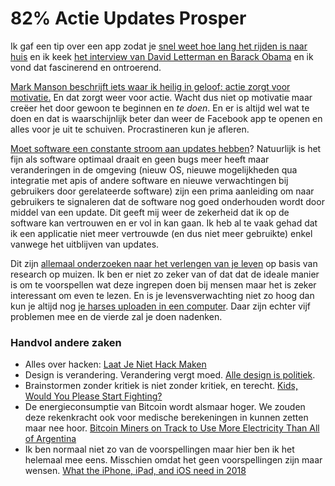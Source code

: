 # 82% Actie Updates Prosper

Ik gaf een tip over een app zodat je [snel weet hoe lang het rijden is naar huis](http://apptips.nl/item/snel-weten-hoe-lang-het-rijden-is-naar-huis/) en ik keek [het interview van David Letterman en Barack Obama](https://www.netflix-nederland.nl/netflix-originals/my-next-guest-needs-no-introduction-with-david-letterman-2018/) en ik vond dat fascinerend en ontroerend.

[Mark Manson beschrijft iets waar ik heilig in geloof: actie zorgt voor motivatie.](https://medium.com/@MarkManson/the-do-something-principle-aa6ed04a8a33) En dat zorgt weer voor actie. Wacht dus niet op motivatie maar creëer het door gewoon te beginnen en _te doen_. En er is altijd wel wat te doen en dat is waarschijnlijk beter dan weer de Facebook app te openen en alles voor je uit te schuiven. Procrastineren kun je afleren.

[Moet software een constante stroom aan updates hebben](https://news.ycombinator.com/item?id=15727749)? Natuurlijk is het fijn als software optimaal draait en geen bugs meer heeft maar veranderingen in de omgeving (nieuw OS, nieuwe mogelijkheden qua integratie met apis of andere software en nieuwe verwachtingen bij gebruikers door gerelateerde software) zijn een prima aanleiding om naar gebruikers te signaleren dat de software nog goed onderhouden wordt door middel van een update. Dit geeft mij weer de zekerheid dat ik op de software kan vertrouwen en er vol in kan gaan. Ik heb al te vaak gehad dat ik een applicatie niet meer vertrouwde (en dus niet meer gebruikte) enkel vanwege het uitblijven van updates.

Dit zijn [allemaal onderzoeken naar het verlengen van je leven](https://www.ldeming.com/longevityfaq) op basis van research op muizen. Ik ben er niet zo zeker van of dat dat de ideale manier is om te voorspellen wat deze ingrepen doen bij mensen maar het is zeker interessant om even te lezen. En is je levensverwachting niet zo hoog dan kun je altijd nog [je harses uploaden in een computer](https://youtu.be/APlw4xCl0xI). Daar zijn echter vijf problemen mee en de vierde zal je doen nadenken.

### Handvol andere zaken

- Alles over hacken: [Laat Je Niet Hack Maken](https://laatjeniethackmaken.nl/)
- Design is verandering. Verandering vergt moed. [Alle design is politiek](https://ia.net/topics/design-is-political/).
- Brainstormen zonder kritiek is niet zonder kritiek, en terecht. [Kids, Would You Please Start Fighting?](https://www.nytimes.com/2017/11/04/opinion/sunday/kids-would-you-please-start-fighting.html)
- De energieconsumptie van Bitcoin wordt alsmaar hoger. We zouden deze rekenkracht ook voor medische berekeningen in kunnen zetten maar nee hoor. [Bitcoin Miners on Track to Use More Electricity Than All of Argentina](http://fortune.com/2018/01/10/bitcoin-miners-electricity-argentina/)
- Ik ben normaal niet zo van de voorspellingen maar hier ben ik het helemaal mee eens. Misschien omdat het geen voorspellingen zijn maar wensen.  [What the iPhone, iPad, and iOS need in 2018](https://www.macworld.com/article/3247404/iphone-ipad/what-the-iphone-ipad-and-ios-need-in-2018.html)

